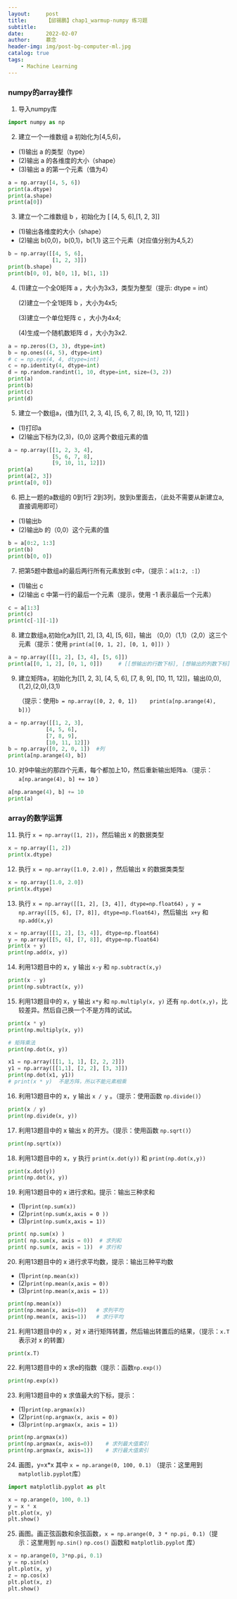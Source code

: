 ```yaml
---
layout:     post   				    
title:      【邱锡鹏】chap1_warmup-numpy 练习题				
subtitle:   
date:       2022-02-07 				
author:     慕念 						
header-img: img/post-bg-computer-ml.jpg	
catalog: true 						
tags:								
    - Machine Learning
---
```


### numpy的array操作
1. 导入numpy库

```python
import numpy as np
```

2. 建立一个一维数组 a 初始化为[4,5,6]，

- (1)输出 a 的类型（type）
- (2)输出 a 的各维度的大小（shape）
- (3)输出 a 的第一个元素（值为4）

```python
a = np.array([4, 5, 6])
print(a.dtype)
print(a.shape)
print(a[0])
```

3. 建立一个二维数组 b ，初始化为 [ [4, 5, 6],[1, 2, 3]] 

- (1)输出各维度的大小（shape）
- (2)输出 b(0,0)，b(0,1)，b(1,1) 这三个元素（对应值分别为4,5,2）

```python
b = np.array([[4, 5, 6],
              [1, 2, 3]])
print(b.shape)
print(b[0, 0], b[0, 1], b[1, 1])
```

4. (1)建立一个全0矩阵 a ，大小为3x3，类型为整型（提示: dtype = int）

   (2)建立一个全1矩阵 b ，大小为4x5;  

   (3)建立一个单位矩阵 c ，大小为4x4; 

   (4)生成一个随机数矩阵 d ，大小为3x2.

```python
a = np.zeros((3, 3), dtype=int)
b = np.ones((4, 5), dtype=int)
# c = np.eye(4, 4, dtype=int)
c = np.identity(4, dtype=int)
d = np.random.randint(1, 10, dtype=int, size=(3, 2))
print(a)
print(b)
print(c)
print(d)
```

5. 建立一个数组a，(值为[[1, 2, 3, 4], [5, 6, 7, 8], [9, 10, 11, 12]] ) 

- (1)打印a
- (2)输出下标为(2,3)，(0,0) 这两个数组元素的值

```python
a = np.array([[1, 2, 3, 4],
              [5, 6, 7, 8],
              [9, 10, 11, 12]])
print(a)
print(a[2, 3])
print(a[0, 0])
```

6. 把上一题的a数组的 0到1行 2到3列，放到b里面去，（此处不需要从新建立a,直接调用即可）

- (1)输出b
- (2)输出b 的（0,0）这个元素的值

```python
b = a[0:2, 1:3]
print(b)
print(b[0, 0])
```

7. 把第5题中数组a的最后两行所有元素放到 c中，（提示：`a[1:2, :]`）

- (1)输出 c 
- (2)输出 c 中第一行的最后一个元素（提示，使用 -1 表示最后一个元素）

```python
c = a[1:3]
print(c)
print(c[-1][-1])
```

8. 建立数组a,初始化a为[[1, 2], [3, 4], [5, 6]]，输出 （0,0）（1,1）（2,0）这三个元素（提示：使用 `print(a[[0, 1, 2], [0, 1, 0]]) `）

```python
a = np.array([[1, 2], [3, 4], [5, 6]])
print(a[[0, 1, 2], [0, 1, 0]])     # [[想输出的行数下标], [想输出的列数下标]]
```

9. 建立矩阵a，初始化为[[1, 2, 3], [4, 5, 6], [7, 8, 9], [10, 11, 12]]，输出(0,0),(1,2),(2,0),(3,1) 

   （提示：使用`b = np.array([0, 2, 0, 1])	print(a[np.arange(4), b])`）

```python
a = np.array([[1, 2, 3], 
            [4, 5, 6], 
            [7, 8, 9], 
            [10, 11, 12]])
b = np.array([0, 2, 0, 1])  #列
print(a[np.arange(4), b])
```

10. 对9中输出的那四个元素，每个都加上10，然后重新输出矩阵a.（提示： `a[np.arange(4), b] += 10` ）

```python
a[np.arange(4), b] += 10
print(a)
```

### array的数学运算
11.  执行 `x = np.array([1, 2])`，然后输出 x 的数据类型

```python
x = np.array([1, 2])
print(x.dtype)
```

12. 执行 `x = np.array([1.0, 2.0])` ，然后输出 x 的数据类类型

```python
x = np.array([1.0, 2.0])
print(x.dtype)
```

13. 执行 `x = np.array([[1, 2], [3, 4]], dtype=np.float64)` ，`y = np.array([[5, 6], [7, 8]], dtype=np.float64)`，然后输出` x+y` 和 `np.add(x,y)`

```python
x = np.array([[1, 2], [3, 4]], dtype=np.float64)
y = np.array([[5, 6], [7, 8]], dtype=np.float64)
print(x + y)
print(np.add(x, y))
```

14. 利用13题目中的 x，y 输出 `x-y` 和 `np.subtract(x,y)`

```python
print(x - y)
print(np.subtract(x, y))
```

15. 利用13题目中的 x，y 输出 `x*y` 和 `np.multiply(x, y)` 还有 `np.dot(x,y)`，比较差异。然后自己换一个不是方阵的试试。

```python
print(x * y)
print(np.multiply(x, y))

# 矩阵乘法
print(np.dot(x, y))

x1 = np.array([[1, 1, 1], [2, 2, 2]])
y1 = np.array([[1,1], [2, 2], [3, 3]])
print(np.dot(x1, y1))
# print(x * y)  不是方阵，所以不能元素相乘
```

16. 利用13题目中的 x，y 输出 `x / y` 。（提示：使用函数 `np.divide()`）

```python
print(x / y)
print(np.divide(x, y))
```

17. 利用13题目中的 x 输出 x 的开方。（提示：使用函数 `np.sqrt()`）

```python
print(np.sqrt(x))
```

18. 利用13题目中的 x，y 执行 `print(x.dot(y))` 和 `print(np.dot(x,y))`

```python
print(x.dot(y))
print(np.dot(x, y))
```

19. 利用13题目中的 x 进行求和。提示：输出三种求和 

- (1)`print(np.sum(x))`
- (2)`print(np.sum(x,axis = 0 ))`
- (3)`print(np.sum(x,axis = 1))`

```python
print( np.sum(x) )
print( np.sum(x, axis = 0))  # 求列和
print( np.sum(x, axis = 1))  # 求行和
```

20. 利用13题目中的 x 进行求平均数，提示：输出三种平均数

- (1)`print(np.mean(x)) `
- (2)`print(np.mean(x,axis = 0))`
- (3)`print(np.mean(x,axis = 1))`

```python
print(np.mean(x))
print(np.mean(x, axis=0))   # 求列平均
print(np.mean(x, axis=1))   # 求行平均
```

21. 利用13题目中的 x ，对 x 进行矩阵转置，然后输出转置后的结果，（提示：`x.T` 表示对 x 的转置）

```python
print(x.T)
```

22. 利用13题目中的 x 求e的指数（提示：函数`np.exp()`）

```python
print(np.exp(x))
```

23. 利用13题目中的 x 求值最大的下标，提示：

- (1)`print(np.argmax(x))`
- (2)`print(np.argmax(x, axis = 0))`
- (3)`print(np.argmax(x, axis = 1))`

```python
print(np.argmax(x))
print(np.argmax(x, axis=0))    # 求列最大值索引
print(np.argmax(x, axis=1))    # 求行最大值索引
```

24. 画图，y=x*x 其中 `x = np.arange(0, 100, 0.1)` （提示：这里用到`matplotlib.pyplot`库）

```python
import matplotlib.pyplot as plt

x = np.arange(0, 100, 0.1)
y = x * x
plt.plot(x, y)
plt.show()
```

25. 画图。画正弦函数和余弦函数，`x = np.arange(0, 3 * np.pi, 0.1)`（提示：这里用到 `np.sin()` `np.cos()` 函数和 `matplotlib.pyplot` 库）

```python
x = np.arange(0, 3*np.pi, 0.1)
y = np.sin(x)
plt.plot(x, y)
z = np.cos(x)
plt.plot(x, z)
plt.show()
```